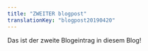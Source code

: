 ```yaml
---
title: "ZWEITER blogpost"
translationKey: "blogpost20190420"
---
```


Das ist der zweite Blogeintrag in diesem Blog!
